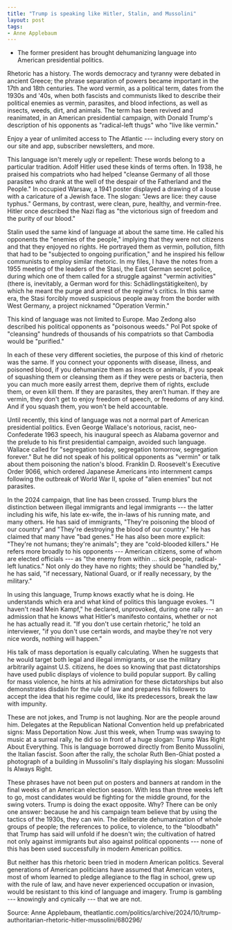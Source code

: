 ```yaml
---
title: "Trump is speaking like Hitler, Stalin, and Mussolini"
layout: post
tags:
- Anne Applebaum
---
```


- The former president has brought dehumanizing language into American presidential politics.

Rhetoric has a history. The words democracy and tyranny were debated in ancient Greece; the phrase separation of powers became important in the 17th and 18th centuries. The word vermin, as a political term, dates from the 1930s and '40s, when both fascists and communists liked to describe their political enemies as vermin, parasites, and blood infections, as well as insects, weeds, dirt, and animals. The term has been revived and reanimated, in an American presidential campaign, with Donald Trump's description of his opponents as "radical-left thugs" who "live like vermin."

Enjoy a year of unlimited access to The Atlantic --- including every story on our site and app, subscriber newsletters, and more.

This language isn't merely ugly or repellent: These words belong to a particular tradition. Adolf Hitler used these kinds of terms often. In 1938, he praised his compatriots who had helped "cleanse Germany of all those parasites who drank at the well of the despair of the Fatherland and the People." In occupied Warsaw, a 1941 poster displayed a drawing of a louse with a caricature of a Jewish face. The slogan: "Jews are lice: they cause typhus." Germans, by contrast, were clean, pure, healthy, and vermin-free. Hitler once described the Nazi flag as "the victorious sign of freedom and the purity of our blood."

Stalin used the same kind of language at about the same time. He called his opponents the "enemies of the people," implying that they were not citizens and that they enjoyed no rights. He portrayed them as vermin, pollution, filth that had to be "subjected to ongoing purification," and he inspired his fellow communists to employ similar rhetoric. In my files, I have the notes from a 1955 meeting of the leaders of the Stasi, the East German secret police, during which one of them called for a struggle against "vermin activities" (there is, inevitably, a German word for this: Schädlingstätigkeiten), by which he meant the purge and arrest of the regime's critics. In this same era, the Stasi forcibly moved suspicious people away from the border with West Germany, a project nicknamed "Operation Vermin."

This kind of language was not limited to Europe. Mao Zedong also described his political opponents as "poisonous weeds." Pol Pot spoke of "cleansing" hundreds of thousands of his compatriots so that Cambodia would be "purified."

In each of these very different societies, the purpose of this kind of rhetoric was the same. If you connect your opponents with disease, illness, and poisoned blood, if you dehumanize them as insects or animals, if you speak of squashing them or cleansing them as if they were pests or bacteria, then you can much more easily arrest them, deprive them of rights, exclude them, or even kill them. If they are parasites, they aren't human. If they are vermin, they don't get to enjoy freedom of speech, or freedoms of any kind. And if you squash them, you won't be held accountable.

Until recently, this kind of language was not a normal part of American presidential politics. Even George Wallace's notorious, racist, neo-Confederate 1963 speech, his inaugural speech as Alabama governor and the prelude to his first presidential campaign, avoided such language. Wallace called for "segregation today, segregation tomorrow, segregation forever." But he did not speak of his political opponents as "vermin" or talk about them poisoning the nation's blood. Franklin D. Roosevelt's Executive Order 9066, which ordered Japanese Americans into internment camps following the outbreak of World War II, spoke of "alien enemies" but not parasites.

In the 2024 campaign, that line has been crossed. Trump blurs the distinction between illegal immigrants and legal immigrants --- the latter including his wife, his late ex-wife, the in-laws of his running mate, and many others. He has said of immigrants, "They're poisoning the blood of our country" and "They're destroying the blood of our country." He has claimed that many have "bad genes." He has also been more explicit: "They're not humans; they're animals"; they are "cold-blooded killers." He refers more broadly to his opponents --- American citizens, some of whom are elected officials --- as "the enemy from within ... sick people, radical-left lunatics." Not only do they have no rights; they should be "handled by," he has said, "if necessary, National Guard, or if really necessary, by the military."

In using this language, Trump knows exactly what he is doing. He understands which era and what kind of politics this language evokes. "I haven't read Mein Kampf," he declared, unprovoked, during one rally --- an admission that he knows what Hitler's manifesto contains, whether or not he has actually read it. "If you don't use certain rhetoric," he told an interviewer, "if you don't use certain words, and maybe they're not very nice words, nothing will happen."

His talk of mass deportation is equally calculating. When he suggests that he would target both legal and illegal immigrants, or use the military arbitrarily against U.S. citizens, he does so knowing that past dictatorships have used public displays of violence to build popular support. By calling for mass violence, he hints at his admiration for these dictatorships but also demonstrates disdain for the rule of law and prepares his followers to accept the idea that his regime could, like its predecessors, break the law with impunity.

These are not jokes, and Trump is not laughing. Nor are the people around him. Delegates at the Republican National Convention held up prefabricated signs: Mass Deportation Now. Just this week, when Trump was swaying to music at a surreal rally, he did so in front of a huge slogan: Trump Was Right About Everything. This is language borrowed directly from Benito Mussolini, the Italian fascist. Soon after the rally, the scholar Ruth Ben-Ghiat posted a photograph of a building in Mussolini's Italy displaying his slogan: Mussolini Is Always Right.

These phrases have not been put on posters and banners at random in the final weeks of an American election season. With less than three weeks left to go, most candidates would be fighting for the middle ground, for the swing voters. Trump is doing the exact opposite. Why? There can be only one answer: because he and his campaign team believe that by using the tactics of the 1930s, they can win. The deliberate dehumanization of whole groups of people; the references to police, to violence, to the "bloodbath" that Trump has said will unfold if he doesn't win; the cultivation of hatred not only against immigrants but also against political opponents --- none of this has been used successfully in modern American politics.

But neither has this rhetoric been tried in modern American politics. Several generations of American politicians have assumed that American voters, most of whom learned to pledge allegiance to the flag in school, grew up with the rule of law, and have never experienced occupation or invasion, would be resistant to this kind of language and imagery. Trump is gambling --- knowingly and cynically --- that we are not.

Source: Anne Applebaum, theatlantic.com/politics/archive/2024/10/trump-authoritarian-rhetoric-hitler-mussolini/680296/
